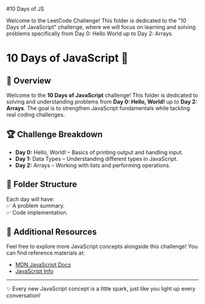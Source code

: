 #10 Days of JS

Welcome to the LeetCode Challenge! This folder is dedicated to the "10 Days of JavaScript" challenge, where we will focus on learning and solving problems specifically from Day 0: Hello World up to Day 2: Arrays.

# 10 Days of JavaScript 🚀

## 📌 Overview

Welcome to the **10 Days of JavaScript** challenge! This folder is dedicated to solving and understanding problems from **Day 0: Hello, World!** up to **Day 2: Arrays**. The goal is to strengthen JavaScript fundamentals while tackling real coding challenges.

## 🏆 Challenge Breakdown

- **Day 0:** Hello, World! – Basics of printing output and handling input.
- **Day 1:** Data Types – Understanding different types in JavaScript.
- **Day 2:** Arrays – Working with lists and performing operations.

## 📂 Folder Structure

Each day will have:  
✅ A problem summary.  
✅ Code implementation.

## 🔗 Additional Resources

Feel free to explore more JavaScript concepts alongside this challenge! You can find reference materials at:

- [MDN JavaScript Docs](https://developer.mozilla.org/en-US/docs/Web/JavaScript)
- [JavaScript Info](https://javascript.info/)

---

✨ Every new JavaScript concept is a little spark, just like you light up every conversation!
